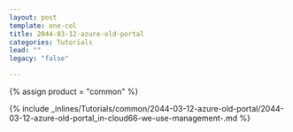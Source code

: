 ```yaml
---
layout: post
template: one-col
title: 2044-03-12-azure-old-portal
categories: Tutorials
lead: ""
legacy: "false"

---
```

{% assign product = "common" %}

{% include _inlines/Tutorials/common/2044-03-12-azure-old-portal/2044-03-12-azure-old-portal_in-cloud66-we-use-management-.md %}

